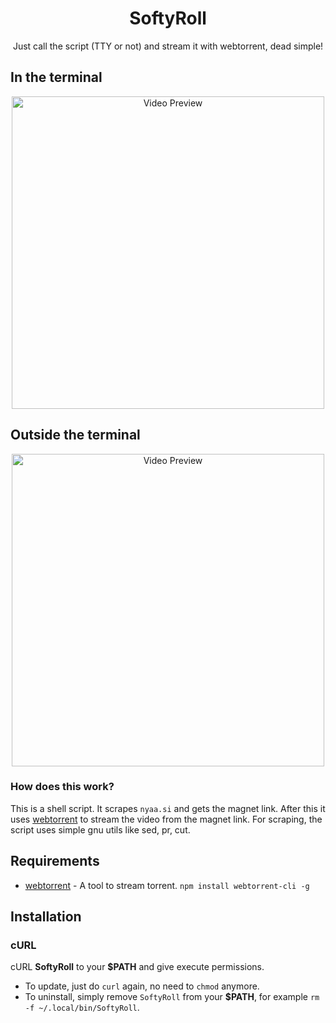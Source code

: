 <h1 align="center">SoftyRoll</h1>
<p align="center">Just call the script (TTY or not) and stream it with webtorrent, dead simple!</p>

## In the terminal
<p align="center">
<img src="./TTY.gif" alt="Video Preview" width="500px">
</p>

## Outside the terminal
<p align="center">
<img src="./noTTY.gif" alt="Video Preview" width="500px">
</p>

### How does this work?

This is a shell script. It scrapes `nyaa.si` and gets the magnet link.
After this it uses [webtorrent](https://webtorrent.io/) to stream the video from the magnet link.
For scraping, the script uses simple gnu utils like sed, pr, cut.

## Requirements

* [webtorrent](https://webtorrent.io/) - A tool to stream torrent. `npm install webtorrent-cli -g`

## Installation

### cURL
cURL **SoftyRoll** to your **$PATH** and give execute permissions.

- To update, just do `curl` again, no need to `chmod` anymore.
- To uninstall, simply remove `SoftyRoll` from your **$PATH**, for example `rm -f ~/.local/bin/SoftyRoll`.

